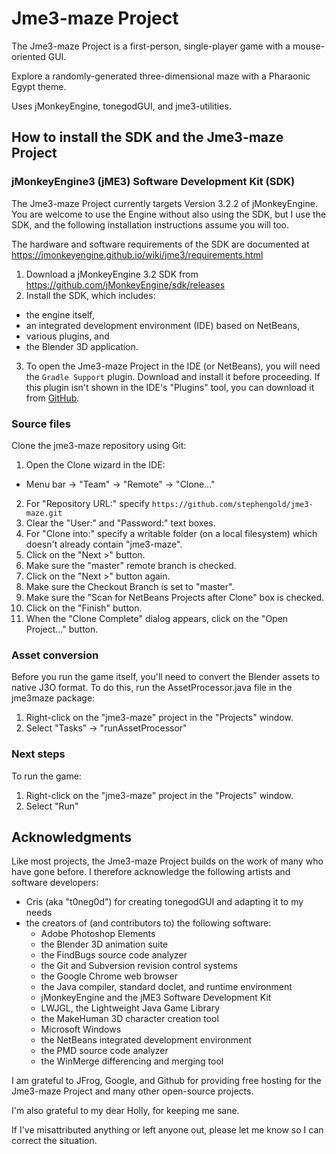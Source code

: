 # Jme3-maze Project

The Jme3-maze Project is a first-person, single-player game with a mouse-oriented GUI.

Explore a randomly-generated three-dimensional maze with a Pharaonic Egypt theme.

Uses jMonkeyEngine, tonegodGUI, and jme3-utilities.

## How to install the SDK and the Jme3-maze Project

### jMonkeyEngine3 (jME3) Software Development Kit (SDK)

The Jme3-maze Project currently targets
Version 3.2.2 of jMonkeyEngine.  You are welcome to use the Engine
without also using the SDK, but I use the SDK, and the following
installation instructions assume you will too.

The hardware and software requirements of the SDK are documented at
https://jmonkeyengine.github.io/wiki/jme3/requirements.html

 1. Download a jMonkeyEngine 3.2 SDK from
    https://github.com/jMonkeyEngine/sdk/releases
 2. Install the SDK, which includes:
   + the engine itself,
   + an integrated development environment (IDE) based on NetBeans,
   + various plugins, and
   + the Blender 3D application.
 3. To open the Jme3-maze Project in the IDE (or NetBeans), you will need the
    `Gradle Support` plugin.  Download and install it before proceeding.
    If this plugin isn't shown in the IDE's "Plugins" tool,
    you can download it from
    [GitHub](https://github.com/kelemen/netbeans-gradle-project/releases).

### Source files

Clone the jme3-maze repository using Git:

 1. Open the Clone wizard in the IDE:
   + Menu bar -> "Team" -> "Remote" -> "Clone..."
 2. For "Repository URL:" specify
    `https://github.com/stephengold/jme3-maze.git`
 3. Clear the "User:" and "Password:" text boxes.
 4. For "Clone into:" specify a writable folder (on a local filesystem)
    which doesn't already contain "jme3-maze".
 5. Click on the "Next >" button.
 6. Make sure the "master" remote branch is checked.
 7. Click on the "Next >" button again.
 8. Make sure the Checkout Branch is set to "master".
 9. Make sure the "Scan for NetBeans Projects after Clone" box is checked.
10. Click on the "Finish" button.
11. When the "Clone Complete" dialog appears, click on the "Open Project..."
    button.

### Asset conversion

Before you run the game itself, you'll need to convert the Blender assets to
native J3O format. To do this, run the AssetProcessor.java file in the jme3maze
package:

 1. Right-click on the "jme3-maze" project in the "Projects" window.
 2. Select "Tasks" -> "runAssetProcessor"

### Next steps

To run the game:

 1. Right-click on the "jme3-maze" project in the "Projects" window.
 2. Select "Run"


## Acknowledgments

Like most projects, the Jme3-maze Project builds on the work of many who
have gone before.  I therefore acknowledge the following
artists and software developers:

+ Cris (aka "t0neg0d") for creating tonegodGUI and adapting it to my needs
+ the creators of (and contributors to) the following software:
  + Adobe Photoshop Elements
  + the Blender 3D animation suite
  + the FindBugs source code analyzer
  + the Git and Subversion revision control systems
  + the Google Chrome web browser
  + the Java compiler, standard doclet, and runtime environment
  + jMonkeyEngine and the jME3 Software Development Kit
  + LWJGL, the Lightweight Java Game Library
  + the MakeHuman 3D character creation tool
  + Microsoft Windows
  + the NetBeans integrated development environment
  + the PMD source code analyzer
  + the WinMerge differencing and merging tool

I am grateful to JFrog, Google, and Github for providing free hosting for the
Jme3-maze Project and many other open-source projects.

I'm also grateful to my dear Holly, for keeping me sane.

If I've misattributed anything or left anyone out, please let me know so I can
correct the situation.
